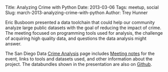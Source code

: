 Title: Analyzing Crime with Python
Date: 2013-03-06
Tags: meetup, social
Slug: march-2013-analyzing-crime-with-python
Author: Trey Hunner

Eric Busboom presented a data toolchain that could help our community analyze
large public datasets with the goal of reducing the impact of crime.  The
meeting focused on programming tools used for analysis, the challenge of
acquiring high quality data, and questions the data analysis might answer.

The San Diego Data [Crime Analysis] page includes [Meeting notes][] for the
event, links to tools and datasets used, and other information about the
project.  The databundles shown in the presentation are also on [Github][].

[Crime Analysis]: https://sandiegodata.atlassian.net/wiki/display/SDD/Crime+Analysis
[Meeting notes]: https://sandiegodata.atlassian.net/wiki/pages/viewrecentblogposts.action?key=SDD
[Github]: https://github.com/clarinova/databundles
